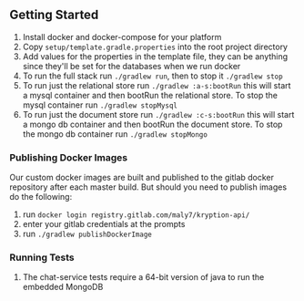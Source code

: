## Getting Started
1. Install docker and docker-compose for your platform
1. Copy `setup/template.gradle.properties` into the root project directory
1. Add values for the properties in the template file, they can be anything since they'll be set for the databases when we run docker
1. To run the full stack run `./gradlew run`, then to stop it `./gradlew stop`
1. To run just the relational store run `./gradlew :a-s:bootRun` this will start a mysql container and then bootRun the relational store. To stop the mysql container run `./gradlew stopMysql`
1. To run just the document store run `./gradlew :c-s:bootRun` this will start a mongo db container and then bootRun the document store. To stop the mongo db container run `./gradlew stopMongo`


### Publishing Docker Images
Our custom docker images are built and published to the gitlab docker repository after each master build. But should you need to publish images do the following:
1. run `docker login registry.gitlab.com/maly7/kryption-api/`
1. enter your gitlab credentials at the prompts
1. run `./gradlew publishDockerImage` 


### Running Tests
1. The chat-service tests require a 64-bit version of java to run the embedded MongoDB